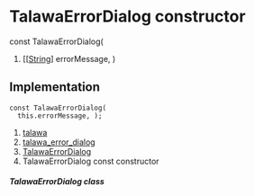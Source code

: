 
<div>

# TalawaErrorDialog constructor

</div>


const TalawaErrorDialog(

1.  [[[String](https://api.flutter.dev/flutter/dart-core/String-class.md)]
    errorMessage, )



## Implementation

``` language-dart
const TalawaErrorDialog(
  this.errorMessage, );
```







1.  [talawa](../../index.md)
2.  [talawa_error_dialog](../../widgets_talawa_error_dialog/)
3.  [TalawaErrorDialog](../../widgets_talawa_error_dialog/TalawaErrorDialog-class.md)
4.  TalawaErrorDialog const constructor

##### TalawaErrorDialog class







